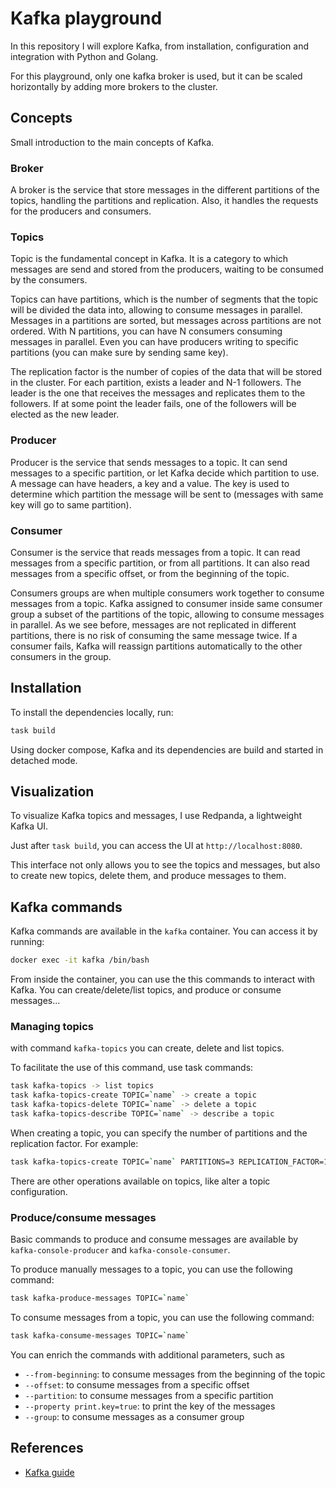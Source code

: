 # Kafka playground

In this repository I will explore Kafka, from installation, configuration and
integration with Python and Golang.

For this playground, only one kafka broker is used, but it can be scaled
horizontally by adding more brokers to the cluster.

## Concepts

Small introduction to the main concepts of Kafka.

### Broker

A broker is the service that store messages in the different partitions of the
topics, handling the partitions and replication. Also, it handles the requests
for the producers and consumers.

### Topics

Topic is the fundamental concept in Kafka. It is a category to which messages
are send and stored from the producers, waiting to be consumed by the consumers.

Topics can have partitions, which is the number of segments that the topic will
be divided the data into, allowing to consume messages in parallel. Messages in
a partitions are sorted, but messages across partitions are not ordered. With N
partitions, you can have N consumers consuming messages in parallel. Even you
can have producers writing to specific partitions (you can make sure by sending
same key).

The replication factor is the number of copies of the data that will be
stored in the cluster. For each partition, exists a leader and N-1 followers.
The leader is the one that receives the messages and replicates them to the
followers. If at some point the leader fails, one of the followers will be
elected as the new leader.

### Producer

Producer is the service that sends messages to a topic. It can send messages to
a specific partition, or let Kafka decide which partition to use. A message can
have headers, a key and a value. The key is used to determine which partition
the message will be sent to (messages with same key will go to same partition).

### Consumer

Consumer is the service that reads messages from a topic. It can read messages
from a specific partition, or from all partitions. It can also read messages
from a specific offset, or from the beginning of the topic.

Consumers groups are when multiple consumers work together to consume messages
from a topic. Kafka assigned to consumer inside same consumer group a subset of
the partitions of the topic, allowing to consume messages in parallel. As we see
before, messages are not replicated in different partitions, there is no risk of
consuming the same message twice. If a consumer fails, Kafka will reassign
partitions automatically to the other consumers in the group.

## Installation

To install the dependencies locally, run:

```bash
task build
```

Using docker compose, Kafka and its dependencies are build and started in
detached mode.

## Visualization

To visualize Kafka topics and messages, I use Redpanda, a lightweight Kafka UI.

Just after `task build`, you can access the UI at `http://localhost:8080`.

This interface not only allows you to see the topics and messages, but also to
create new topics, delete them, and produce messages to them.

## Kafka commands

Kafka commands are available in the `kafka` container. You can access it by
running:

```bash
docker exec -it kafka /bin/bash
```

From inside the container, you can use the this commands to interact with Kafka.
You can create/delete/list topics, and produce or consume messages...

### Managing topics

with command `kafka-topics` you can create, delete and list topics.

To facilitate the use of this command, use task commands:

```bash
task kafka-topics -> list topics
task kafka-topics-create TOPIC=`name` -> create a topic
task kafka-topics-delete TOPIC=`name` -> delete a topic
task kafka-topics-describe TOPIC=`name` -> describe a topic
```

When creating a topic, you can specify the number of partitions and the
replication factor. For example:

```bash
task kafka-topics-create TOPIC=`name` PARTITIONS=3 REPLICATION_FACTOR=1
```

There are other operations available on topics, like alter a topic
configuration.

### Produce/consume messages

Basic commands to produce and consume messages are available by
`kafka-console-producer` and `kafka-console-consumer`.

To produce manually messages to a topic, you can use the following command:

```bash
task kafka-produce-messages TOPIC=`name`
```

To consume messages from a topic, you can use the following command:

```bash
task kafka-consume-messages TOPIC=`name`
```

You can enrich the commands with additional parameters, such as

- `--from-beginning`: to consume messages from the beginning of the topic
- `--offset`: to consume messages from a specific offset
- `--partition`: to consume messages from a specific partition
- `--property print.key=true`: to print the key of the messages
- `--group`: to consume messages as a consumer group

## References

- [Kafka guide](https://medium.com/@t.m.h.v.eijk/list/kafka-the-definitive-guide-ad3ff24f54ea)
